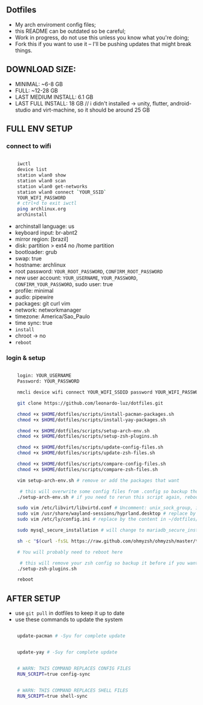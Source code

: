 ## Dotfiles

* My arch enviroment config files;
* this README can be outdated so be careful;
* Work in progress, do not use this unless you know what you're doing;
* Fork this if you want to use it – I'll be pushing updates that might break things.

## DOWNLOAD SIZE:

- MINIMAL: ~6-8 GB
- FULL: ~12-28 GB
- LAST MEDIUM INSTALL: 6.1 GB
- LAST FULL INSTALL: 18 GB // i didn't installed -> unity, flutter, android-studio and virt-machine, so it should be around 25 GB

## FULL ENV SETUP

### connect to wifi

```sh

    iwctl
    device list
    station wlan0 show
    station wlan0 scan
    station wlan0 get-networks
    station wlan0 connect `YOUR_SSID`
    YOUR_WIFI_PASSWORD
    # ctrl+d to exit iwctl
    ping archlinux.org
    archinstall

```

* archinstall language: us
* keyboard input: br-abnt2
* mirror region: \[brazil\]
* disk: partition > ext4 no /home partition
* bootloader: grub
* swap: true
* hostname: archlinux
* root password: `YOUR_ROOT_PASSWORD`, `CONFIRM_ROOT_PASSWORD`
* new user account: `YOUR_USERNAME`, `YOUR_PASSWORD`, `CONFIRM_YOUR_PASSWORD`, sudo user: true
* profile: minimal
* audio: pipewire
* packages: git curl vim
* network: networkmanager
* timezone: America/Sao_Paulo
* time sync: true
* `install`
* chroot -> no
* `reboot`

### login & setup

```sh

    login: YOUR_USERNAME
    Password: YOUR_PASSWORD

    nmcli device wifi connect YOUR_WIFI_SSDID password YOUR_WIFI_PASSWORD

    git clone https://github.com/leonardo-luz/dotfiles.git

    chmod +x $HOME/dotfiles/scripts/install-pacman-packages.sh
    chmod +x $HOME/dotfiles/scripts/install-yay-packages.sh

    chmod +x $HOME/dotfiles/scripts/setup-arch-env.sh
    chmod +x $HOME/dotfiles/scripts/setup-zsh-plugins.sh

    chmod +x $HOME/dotfiles/scripts/update-config-files.sh
    chmod +x $HOME/dotfiles/scripts/update-zsh-files.sh

    chmod +x $HOME/dotfiles/scripts/compare-config-files.sh
    chmod +x $HOME/dotfiles/scripts/compare-zsh-files.sh

    vim setup-arch-env.sh # remove or add the packages that want

     # this will overwrite some config files from .config so backup those before, if you want
    ./setup-arch-env.sh # if you need to rerun this script again, reboot your system before

    sudo vim /etc/libvirt/libvirtd.conf # Uncomment: unix_sock_group, if libvirt was installed
    sudo vim /usr/share/wayland-sessions/hyprland.desktop # replace by the content in ~/dotfiles/ly/hyprland.desktop
    sudo vim /etc/ly/config.ini # replace by the content in ~/dotfiles/ly/config.ini"

    sudo mysql_secure_installation # will change to mariadb_secure_installation

    sh -c "$(curl -fsSL https://raw.github.com/ohmyzsh/ohmyzsh/master/tools/install.sh)" # accept the change to zsh

    # You will probably need to reboot here

     # this will remove your zsh config so backup it before if you want
    ./setup-zsh-plugins.sh

    reboot

```

## AFTER SETUP

* use `git pull` in dotfiles to keep it up to date
* use these commands to update the system

```sh

    update-pacman # -Syu for complete update

```

```sh

    update-yay # -Suy for complete update

```

```sh

    # WARN: THIS COMMAND REPLACES CONFIG FILES
    RUN_SCRIPT=true config-sync

```

```sh

    # WARN: THIS COMMAND REPLACES SHELL FILES
    RUN_SCRIPT=true shell-sync

```
